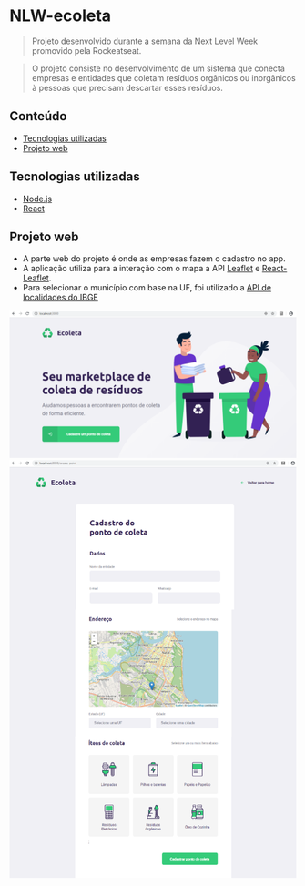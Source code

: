# NLW-ecoleta
> Projeto desenvolvido durante a semana da Next Level Week promovido pela Rockeatseat.

> O projeto consiste no desenvolvimento de um sistema que conecta empresas e entidades que coletam resíduos orgânicos ou inorgânicos à pessoas que precisam descartar esses resíduos.

## Conteúdo
* [Tecnologias utilizadas](#tecnologias-utilizadas)
* [Projeto web](#projeto-web)

## Tecnologias utilizadas
- [Node.js](https://nodejs.org/en/)
- [React](https://reactjs.org/)

## Projeto web
- A parte web do projeto é onde as empresas fazem o cadastro no app.
- A aplicação utiliza para a interação com o mapa a API <a href="https://leafletjs.com/examples/quick-start/">Leaflet</a> e <a href="https://react-leaflet.js.org/">React-Leaflet</a>.
- Para selecionar o município com base na UF, foi utilizado a <a href="https://servicodados.ibge.gov.br/api/docs/localidades?versao=1">API de localidades do IBGE</a>

<img src="img/pagina1web.png" alt="pagina1web"/>
<img src="img/pagina2web.png" alt="pagina2web"/>
